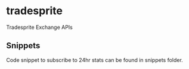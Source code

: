 # tradesprite
Tradesprite Exchange APIs


## Snippets
Code snippet to subscribe to 24hr stats can be found in snippets folder.